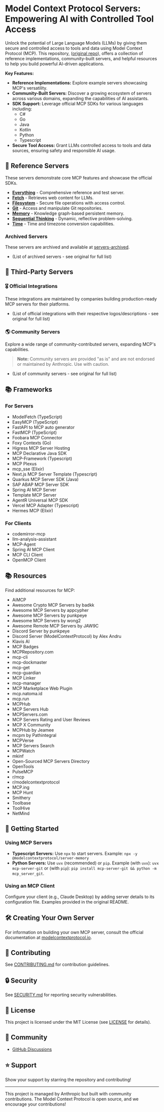 # Model Context Protocol Servers: Empowering AI with Controlled Tool Access

Unlock the potential of Large Language Models (LLMs) by giving them secure and controlled access to tools and data using Model Context Protocol (MCP). This repository, ([original repo](https://github.com/modelcontextprotocol/servers)), offers a collection of reference implementations, community-built servers, and helpful resources to help you build powerful AI-driven applications.

**Key Features:**

*   **Reference Implementations:** Explore example servers showcasing MCP's versatility.
*   **Community-Built Servers:** Discover a growing ecosystem of servers across various domains, expanding the capabilities of AI assistants.
*   **SDK Support:** Leverage official MCP SDKs for various languages including:
    *   C#
    *   Go
    *   Java
    *   Kotlin
    *   Python
    *   Typescript
*   **Secure Tool Access:** Grant LLMs controlled access to tools and data sources, ensuring safety and responsible AI usage.

## 🌟 Reference Servers

These servers demonstrate core MCP features and showcase the official SDKs.

*   **[Everything](src/everything)** - Comprehensive reference and test server.
*   **[Fetch](src/fetch)** - Retrieves web content for LLMs.
*   **[Filesystem](src/filesystem)** - Secure file operations with access control.
*   **[Git](src/git)** - Access and manipulate Git repositories.
*   **[Memory](src/memory)** - Knowledge graph-based persistent memory.
*   **[Sequential Thinking](src/sequentialthinking)** - Dynamic, reflective problem-solving.
*   **[Time](src/time)** - Time and timezone conversion capabilities.

### Archived Servers

These servers are archived and available at [servers-archived](https://github.com/modelcontextprotocol/servers-archived).

*   (List of archived servers - see original for full list)

## 🤝 Third-Party Servers

### 🎖️ Official Integrations

These integrations are maintained by companies building production-ready MCP servers for their platforms.

*   (List of official integrations with their respective logos/descriptions - see original for full list)

### 🌎 Community Servers

Explore a wide range of community-contributed servers, expanding MCP's capabilities.

>   **Note:** Community servers are provided "as is" and are not endorsed or maintained by Anthropic. Use with caution.
*   (List of community servers - see original for full list)

## 📚 Frameworks

### For Servers

*   ModelFetch (TypeScript)
*   EasyMCP (TypeScript)
*   FastAPI to MCP auto generator
*   FastMCP (TypeScript)
*   Foobara MCP Connector
*   Foxy Contexts (Go)
*   Higress MCP Server Hosting
*   MCP Declarative Java SDK
*   MCP-Framework (Typescript)
*   MCP Plexus
*   mcp\_sse (Elixir)
*   Next.js MCP Server Template (Typescript)
*   Quarkus MCP Server SDK (Java)
*   SAP ABAP MCP Server SDK
*   Spring AI MCP Server
*   Template MCP Server
*   AgentR Universal MCP SDK
*   Vercel MCP Adapter (Typescript)
*   Hermes MCP (Elixir)

### For Clients

*   codemirror-mcp
*   llm-analysis-assistant
*   MCP-Agent
*   Spring AI MCP Client
*   MCP CLI Client
*   OpenMCP Client

## 📚 Resources

Find additional resources for MCP:

*   AiMCP
*   Awesome Crypto MCP Servers by badkk
*   Awesome MCP Servers by appcypher
*   Awesome MCP Servers by punkpeye
*   Awesome MCP Servers by wong2
*   Awesome Remote MCP Servers by JAW9C
*   Discord Server by punkpeye
*   Discord Server (ModelContextProtocol) by Alex Andru
*   Klavis AI
*   MCP Badges
*   MCPRepository.com
*   mcp-cli
*   mcp-dockmaster
*   mcp-get
*   mcp-guardian
*   MCP Linker
*   mcp-manager
*   MCP Marketplace Web Plugin
*   mcp.natoma.id
*   mcp.run
*   MCPHub
*   MCP Servers Hub
*   MCPServers.com
*   MCP Servers Rating and User Reviews
*   MCP X Community
*   MCPHub by Jeamee
*   mcpm by Pathintegral
*   MCPVerse
*   MCP Servers Search
*   MCPWatch
*   mkinf
*   Open-Sourced MCP Servers Directory
*   OpenTools
*   PulseMCP
*   r/mcp
*   r/modelcontextprotocol
*   MCP.ing
*   MCP Hunt
*   Smithery
*   Toolbase
*   ToolHive
*   NetMind

## 🚀 Getting Started

### Using MCP Servers

*   **Typescript Servers:** Use `npx` to start servers. Example: `npx -y @modelcontextprotocol/server-memory`
*   **Python Servers:** Use `uvx` (recommended) or `pip`. Example (with `uvx`): `uvx mcp-server-git` or (with `pip`): `pip install mcp-server-git && python -m mcp_server_git`.

### Using an MCP Client

Configure your client (e.g., Claude Desktop) by adding server details to its configuration file. Examples provided in the original README.

## 🛠️ Creating Your Own Server

For information on building your own MCP server, consult the official documentation at [modelcontextprotocol.io](https://modelcontextprotocol.io/introduction).

## 🤝 Contributing

See [CONTRIBUTING.md](CONTRIBUTING.md) for contribution guidelines.

## 🔒 Security

See [SECURITY.md](SECURITY.md) for reporting security vulnerabilities.

## 📜 License

This project is licensed under the MIT License (see [LICENSE](LICENSE) for details).

## 💬 Community

*   [GitHub Discussions](https://github.com/orgs/modelcontextprotocol/discussions)

## ⭐ Support

Show your support by starring the repository and contributing!

---

This project is managed by Anthropic but built with community contributions. The Model Context Protocol is open source, and we encourage your contributions!